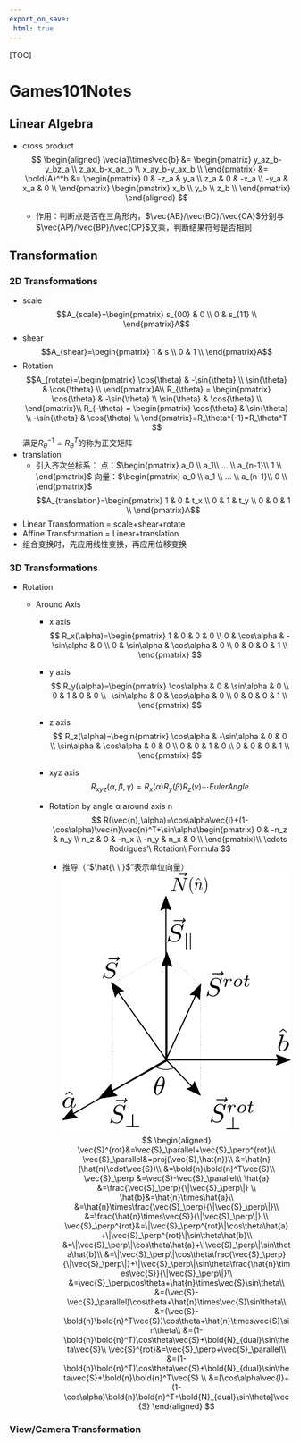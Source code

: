 ```yaml
---
export_on_save:
 html: true
---
```


<!-- TOC -->

[TOC]

# Games101Notes
## Linear Algebra
- cross product
    $$
        \begin{aligned}
            \vec{a}\times\vec{b}
        &=   \begin{pmatrix}
                y_az_b-y_bz_a \\
                z_ax_b-x_az_b \\
                x_ay_b-y_ax_b \\
            \end{pmatrix}
        &=  \bold{A}^*b
        &=  \begin{pmatrix}
            0 & -z_a & y_a \\
            z_a & 0 & -x_a \\
            -y_a & x_a & 0 \\
        \end{pmatrix}
        \begin{pmatrix}
            x_b \\
            y_b \\
            z_b \\
        \end{pmatrix}
        \end{aligned}
    $$

    - 作用：判断点是否在三角形内，$\vec{AB}/\vec{BC}/\vec{CA}$分别与$\vec{AP}/\vec{BP}/\vec{CP}$叉乘，判断结果符号是否相同

## Transformation
### 2D Transformations
- scale
  $$A_{scale}=\begin{pmatrix}
      s_{00} & 0 \\
      0 & s_{11} \\
  \end{pmatrix}A$$
- shear
  $$A_{shear}=\begin{pmatrix}
      1 & s \\
      0 & 1 \\
  \end{pmatrix}A$$
- Rotation
    $$A_{rotate}=\begin{pmatrix}
        \cos{\theta} & -\sin{\theta} \\
        \sin{\theta} & \cos{\theta} \\
    \end{pmatrix}A\\
    R_{\theta} = \begin{pmatrix}
        \cos{\theta} & -\sin{\theta} \\
        \sin{\theta} & \cos{\theta} \\
    \end{pmatrix}\\
    R_{-\theta} = \begin{pmatrix}
        \cos{\theta} & \sin{\theta} \\
        -\sin{\theta} & \cos{\theta} \\
    \end{pmatrix}=R_\theta^{-1}=R_\theta^T
    $$
    满足$R_\theta^{-1}=R_\theta^T$的称为正交矩阵
- translation
  - 引入齐次坐标系：
    点：$\begin{pmatrix}
        a_0 \\
        a_1\\
        ... \\
        a_{n-1}\\
        1 \\
    \end{pmatrix}$
    向量：$\begin{pmatrix}
        a_0 \\
        a_1 \\
        ... \\
        a_{n-1}\\
        0 \\
    \end{pmatrix}$
    $$A_{translation}=\begin{pmatrix}
        1 & 0 & t_x \\
        0 & 1 & t_y \\
        0 & 0 & 1 \\
    \end{pmatrix}A$$
- Linear Transformation = scale+shear+rotate
- Affine Transformation = Linear+translation
- 组合变换时，先应用线性变换，再应用位移变换

### 3D Transformations
- Rotation

  - Around Axis
  
    - x axis
        $$
        R_x(\alpha)=\begin{pmatrix}
            1 & 0 & 0 & 0 \\
            0 & \cos\alpha & -\sin\alpha & 0 \\
            0 & \sin\alpha & \cos\alpha & 0 \\
            0 & 0 & 0 & 1 \\
        \end{pmatrix}
        $$
    - y axis
        $$
        R_y(\alpha)=\begin{pmatrix}
            \cos\alpha & 0 & \sin\alpha & 0 \\
            0 & 1 & 0 & 0 \\
            -\sin\alpha & 0 & \cos\alpha & 0 \\
            0 & 0 & 0 & 1 \\
        \end{pmatrix}
        $$
    - z axis
        $$
        R_z(\alpha)=\begin{pmatrix}
            \cos\alpha & -\sin\alpha & 0 & 0 \\
            \sin\alpha & \cos\alpha & 0 & 0 \\
            0 & 0 & 1 & 0 \\
            0 & 0 & 0 & 1 \\
        \end{pmatrix}
        $$
    - xyz axis
        $$R_{xyz}(\alpha,\beta,\gamma)=R_x(\alpha)R_y(\beta)R_z(\gamma)\cdots Euler Angle
        $$
    - Rotation by angle α around axis n
        $$
            R(\vec{n},\alpha)=\cos\alpha\vec{I}+(1-\cos\alpha)\vec{n}\vec{n}^T+\sin\alpha\begin{pmatrix}
                0 & -n_z & n_y \\
                n_z & 0 & -n_x \\
                -n_y & n_x & 0 \\
            \end{pmatrix}\\
            \cdots Rodrigues’\ Rotation\ Formula
        $$
        
        - 推导（“$\hat{\ \ }$”表示单位向量）
        ![images](ref/images/vec%20rot.svg)
        $$
            \begin{aligned}
                \vec{S}^{rot}&=\vec{S}_\parallel+\vec{S}_\perp^{rot}\\
                \vec{S}_\parallel&=proj(\vec{S},\hat{n})\\
                &=\hat{n}(\hat{n}\cdot\vec{S})\\
                &=\bold{n}\bold{n}^T\vec{S}\\
                \vec{S}_\perp
                &=\vec{S}-\vec{S}_\parallel\\
                \hat{a}
                &=\frac{\vec{S}_\perp}{\|\vec{S}_\perp\|} \\
                \hat{b}&=\hat{n}\times\hat{a}\\
                &=\hat{n}\times\frac{\vec{S}_\perp}{\|\vec{S}_\perp\|}\\
                &=\frac{\hat{n}\times\vec{S}}{\|\vec{S}_\perp\|} \\
                \vec{S}_\perp^{rot}&=\|\vec{S}_\perp^{rot}\|\cos\theta\hat{a}+\|\vec{S}_\perp^{rot}\|\sin\theta\hat{b}\\
                &=\|\vec{S}_\perp\|\cos\theta\hat{a}+\|\vec{S}_\perp\|\sin\theta\hat{b}\\
                &=\|\vec{S}_\perp\|\cos\theta\frac{\vec{S}_\perp}{\|\vec{S}_\perp\|}+\|\vec{S}_\perp\|\sin\theta\frac{\hat{n}\times\vec{S}}{\|\vec{S}_\perp\|}\\
                &=\vec{S}_\perp\cos\theta+\hat{n}\times\vec{S}\sin\theta\\
                &=(\vec{S}-\vec{S}_\parallel)\cos\theta+\hat{n}\times\vec{S}\sin\theta\\
                &=(\vec{S}-\bold{n}\bold{n}^T\vec{S})\cos\theta+\hat{n}\times\vec{S}\sin\theta\\
                &=(1-\bold{n}\bold{n}^T)\cos\theta\vec{S}+\bold{N}_{dual}\sin\theta\vec{S}\\
                \vec{S}^{rot}&=\vec{S}_\perp+\vec{S}_\parallel\\
                &=(1-\bold{n}\bold{n}^T)\cos\theta\vec{S}+\bold{N}_{dual}\sin\theta\vec{S}+\bold{n}\bold{n}^T\vec{S} \\
                &=[\cos\alpha\vec{I}+(1-\cos\alpha)\bold{n}\bold{n}^T+\bold{N}_{dual}\sin\theta]\vec{S}
            \end{aligned}
        $$
### View/Camera Transformation
